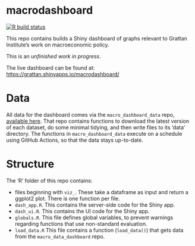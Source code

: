
<!-- README.md is generated from README.Rmd. Please edit that file -->

# macrodashboard

<!-- badges: start -->

[![R build
status](https://github.com/grattan/macrodashboard/workflows/R-CMD-check/badge.svg)](https://github.com/grattan/macrodashboard/actions)
<!-- badges: end -->

This repo contains builds a Shiny dashboard of graphs relevant to
Grattan Institute’s work on macroeconomic policy.

This is an *unfinished work in progress*.

The live dashboard can be found at:
<https://grattan.shinyapps.io/macrodashboard/>

# Data

All data for the dashboard comes via the `macro_dashboard_data` repo,
[available here](https://github.com/grattan/macro_dashboard_data/). That
repo contains functions to download the latest version of each dataset,
do some minimal tidying, and then write files to its ‘data’ directory.
The functions in `macro_dashboard_data` execute on a schedule using
GitHub Actions, so that the data stays up-to-date.

# Structure

The ‘R’ folder of this repo contains:

-   files beginning with `viz_`. These take a dataframe as input and
    return a ggplot2 plot. There is one function per file.
-   `dash_app.R`. This contains the server-side code for the Shiny app.
-   `dash_ui.R`. This contains the UI code for the Shiny app.
-   `globals.R`. This file defines global variables, to prevent warnings
    regarding functions that use non-standard evaluation.
-   `load_data.R` This file contains a function (`load_data()`) that
    gets data from the `macro_data_dashboard` repo.
